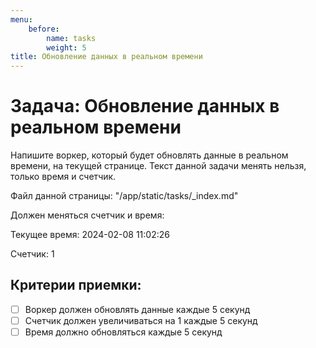 ```yaml
---
menu:	
    before:
        name: tasks
        weight: 5
title: Обновление данных в реальном времени
---
```


# Задача: Обновление данных в реальном времени

Напишите воркер, который будет обновлять данные в реальном времени, на текущей странице.
Текст данной задачи менять нельзя, только время и счетчик.

Файл данной страницы: "/app/static/tasks/_index.md"

Должен меняться счетчик и время:

Текущее время: 2024-02-08 11:02:26

Счетчик: 1



## Критерии приемки:
- [ ] Воркер должен обновлять данные каждые 5 секунд
- [ ] Счетчик должен увеличиваться на 1 каждые 5 секунд
- [ ] Время должно обновляться каждые 5 секунд